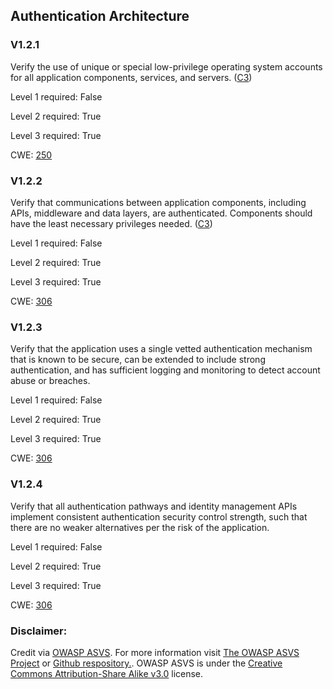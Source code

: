 ##  Authentication Architecture

### V1.2.1

Verify the use of unique or special low-privilege operating system accounts for all application components, services, and servers. ([C3](https://owasp.org/www-project-proactive-controls/#div-numbering))

Level 1 required: False

Level 2 required: True

Level 3 required: True

CWE: [250](https://cwe.mitre.org/data/definitions/250)

### V1.2.2

Verify that communications between application components, including APIs, middleware and data layers, are authenticated. Components should have the least necessary privileges needed. ([C3](https://owasp.org/www-project-proactive-controls/#div-numbering))

Level 1 required: False

Level 2 required: True

Level 3 required: True

CWE: [306](https://cwe.mitre.org/data/definitions/306)

### V1.2.3

Verify that the application uses a single vetted authentication mechanism that is known to be secure, can be extended to include strong authentication, and has sufficient logging and monitoring to detect account abuse or breaches.

Level 1 required: False

Level 2 required: True

Level 3 required: True

CWE: [306](https://cwe.mitre.org/data/definitions/306)

### V1.2.4

Verify that all authentication pathways and identity management APIs implement consistent authentication security control strength, such that there are no weaker alternatives per the risk of the application.

Level 1 required: False

Level 2 required: True

Level 3 required: True

CWE: [306](https://cwe.mitre.org/data/definitions/306)



### Disclaimer:

Credit via [OWASP ASVS](https://owasp.org/www-project-application-security-verification-standard/). For more information visit [The OWASP ASVS Project](https://owasp.org/www-project-application-security-verification-standard/) or [Github respository.](https://github.com/OWASP/ASVS). OWASP ASVS is under the [Creative Commons Attribution-Share Alike v3.0](https://creativecommons.org/licenses/by-sa/3.0/) license.
